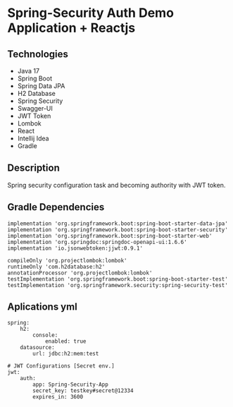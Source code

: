 # Spring-Security Auth Demo Application + Reactjs
## Technologies
- Java 17
- Spring Boot
- Spring Data JPA
- H2 Database
- Spring Security
- Swagger-UI
- JWT Token
- Lombok
- React
- Intellij Idea
- Gradle

## Description
Spring security configuration task and becoming authority with JWT token.

## Gradle Dependencies
    implementation 'org.springframework.boot:spring-boot-starter-data-jpa'
    implementation 'org.springframework.boot:spring-boot-starter-security'
    implementation 'org.springframework.boot:spring-boot-starter-web'
    implementation 'org.springdoc:springdoc-openapi-ui:1.6.6'
    implementation 'io.jsonwebtoken:jjwt:0.9.1'

    compileOnly 'org.projectlombok:lombok'
    runtimeOnly 'com.h2database:h2'
    annotationProcessor 'org.projectlombok:lombok'
    testImplementation 'org.springframework.boot:spring-boot-starter-test'
    testImplementation 'org.springframework.security:spring-security-test'

## Aplications yml

    spring:
        h2:
            console:
                enabled: true
        datasource:
            url: jdbc:h2:mem:test

    # JWT Configurations [Secret env.]
    jwt:
        auth:
            app: Spring-Security-App
            secret_key: testkey#secret@12334
            expires_in: 3600